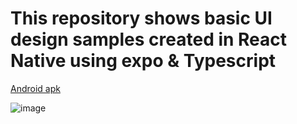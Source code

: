 # This repository shows basic UI design samples created in React Native using expo & Typescript

[Android apk](https://drive.google.com/file/d/1fc1Bk-S5n4PUxH3QqvPCuATtCTVXykRl/view?usp=sharing)

![image](https://drive.google.com/uc?export=view&id=1qERTMc-elI1bCMCy06LRPyqHJVev0Zv2)
